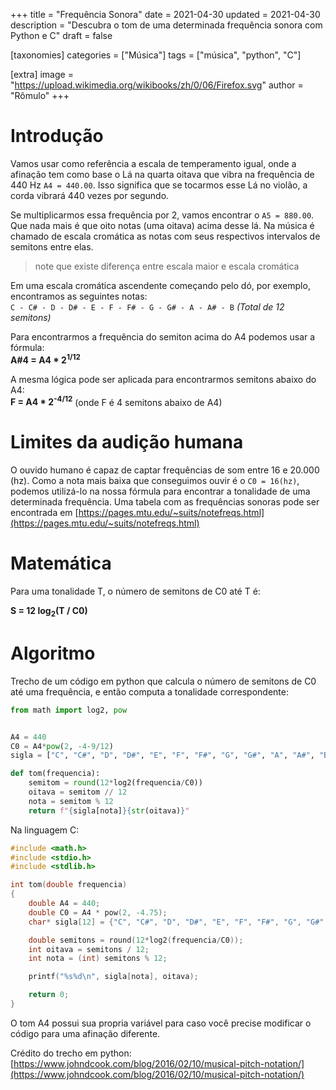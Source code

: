 +++
title = "Frequência Sonora"
date = 2021-04-30
updated = 2021-04-30
description = "Descubra o tom de uma determinada frequência sonora com Python e C"
draft = false

[taxonomies]
categories = ["Música"]
tags = ["música", "python", "C"]

[extra]
image = "https://upload.wikimedia.org/wikibooks/zh/0/06/Firefox.svg"
author = "Rômulo"
+++

# Introdução

Vamos usar como referência a escala de temperamento igual, onde a afinação tem como base o Lá na quarta oitava que vibra na frequência de 440 Hz `A4 = 440.00`. Isso significa que se tocarmos esse Lá no violão, a corda vibrará 440 vezes por segundo.

Se multiplicarmos essa frequência por 2, vamos encontrar o `A5 = 880.00`. Que nada mais é que oito notas (uma oitava) acima desse lá. Na música é chamado de escala cromática as notas com seus respectivos intervalos de semitons entre elas.

> note que existe diferença entre escala maior e escala cromática

Em uma escala cromática ascendente começando pelo dó, por exemplo, encontramos as seguintes notas:  
`C - C# - D - D# - E - F - F# - G - G# - A - A# - B` _(Total de 12 semitons)_
 

Para encontrarmos a frequência do semiton acima do A4 podemos usar a fórmula:  
__A#4 = A4 * 2<sup>1/12</sup>__

A mesma lógica pode ser aplicada para encontrarmos semitons abaixo do A4:  
__F = A4 * 2<sup>-4/12</sup>__ (onde F é 4 semitons abaixo de A4)

# Limites da audição humana
O ouvido humano é capaz de captar frequências de som entre 16 e 20.000 (hz). Como a nota mais baixa que conseguimos ouvir é o `C0 = 16(hz)`, podemos utilizá-lo na nossa fórmula para encontrar a tonalidade de uma determinada frequência. Uma tabela com as frequências sonoras pode ser encontrada em [https://pages.mtu.edu/~suits/notefreqs.html](https://pages.mtu.edu/~suits/notefreqs.html)

# Matemática

Para uma tonalidade T, o número de semitons de C0 até T é:

__S = 12 log<sub>2</sub>(T / C0)__

# Algoritmo

Trecho de um código em python que calcula o número de semitons de C0 até uma frequência, e então computa a tonalidade correspondente:

```python
from math import log2, pow


A4 = 440
C0 = A4*pow(2, -4-9/12)
sigla = ["C", "C#", "D", "D#", "E", "F", "F#", "G", "G#", "A", "A#", "B"]

def tom(frequencia):
    semitom = round(12*log2(frequencia/C0))
    oitava = semitom // 12
    nota = semitom % 12
    return f"{sigla[nota]}{str(oitava)}"

```

Na linguagem C:
```C
#include <math.h>
#include <stdio.h>
#include <stdlib.h>

int tom(double frequencia)
{
	double A4 = 440;
	double C0 = A4 * pow(2, -4.75);
	char* sigla[12] = {"C", "C#", "D", "D#", "E", "F", "F#", "G", "G#", "A", "A#", "B"};

	double semitons = round(12*log2(frequencia/C0));
	int oitava = semitons / 12;
	int nota = (int) semitons % 12;

	printf("%s%d\n", sigla[nota], oitava);

	return 0;
}

```
O tom A4 possui sua propria variável para caso você precise modificar o código para uma afinação diferente.

Crédito do trecho em python: [https://www.johndcook.com/blog/2016/02/10/musical-pitch-notation/](https://www.johndcook.com/blog/2016/02/10/musical-pitch-notation/)

